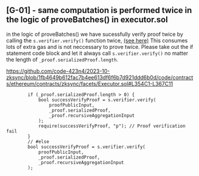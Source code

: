 ## [G-01] - same computation is performed twice in the logic of proveBatches() in executor.sol 

in the logic of proveBatches() we have sucessfully verify proof twice by calling the `s.verifier.verify()` function twice, [(see here)](https://github.com/code-423n4/2023-10-zksync/blob/1fb4649b612fac7b4ee613df6f6b7d921ddd6b0d/code/contracts/ethereum/contracts/zksync/facets/Executor.sol#L354C1-L367C11)
This consumes lots of extra gas and is not neccessary to prove twice. Please take out the if statement code block and let it always call `s.verifier.verify()` no matter the length of `_proof.serializedProof.length`. 

https://github.com/code-423n4/2023-10-zksync/blob/1fb4649b612fac7b4ee613df6f6b7d921ddd6b0d/code/contracts/ethereum/contracts/zksync/facets/Executor.sol#L354C1-L367C11
```
        if (_proof.serializedProof.length > 0) {
            bool successVerifyProof = s.verifier.verify(
                proofPublicInput,
                _proof.serializedProof,
                _proof.recursiveAggregationInput
            );
            require(successVerifyProof, "p"); // Proof verification fail
        }
        // #else
        bool successVerifyProof = s.verifier.verify(
            proofPublicInput,
            _proof.serializedProof,
            _proof.recursiveAggregationInput
        );
```
